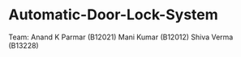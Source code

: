 # Automatic-Door-Lock-System

Team:
Anand K Parmar (B12021)
Mani Kumar (B12012)
Shiva Verma (B13228)



